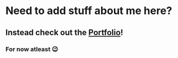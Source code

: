 # Need to add stuff about me here?
## Instead check out the [Portfolio](https://priyavkaneria-resume.netlify.app)!
### For now atleast 😉